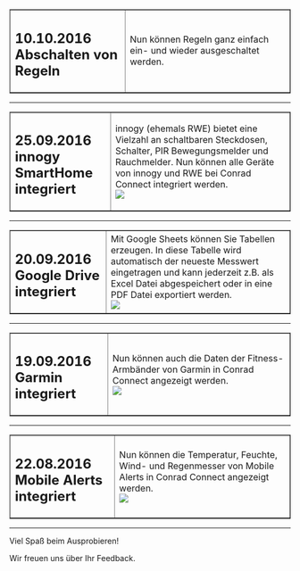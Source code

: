 
<table border=1>
<tr>
<td><H2>10.10.2016
<br>Abschalten von Regeln
</td>
<td>Nun können Regeln ganz einfach ein- und wieder ausgeschaltet werden.
<br>
</td>
</tr>
</table>

------------------------------------------------------

<table border=1>
<tr>
<td><H2>25.09.2016
<br>innogy SmartHome integriert
</td>
<td>innogy (ehemals RWE) bietet eine Vielzahl an schaltbaren Steckdosen, Schalter, PIR Bewegungsmelder und Rauchmelder. Nun können alle Geräte von innogy und RWE bei Conrad Connect integriert werden.
<br>
<img src="https://static.waylay.io/banners/innogy-product.jpg" border="0">
</td>
</tr>
</table>

------------------------------------------------------

<table border=1>
<tr>
<td><H2 valign=top>20.09.2016
<br>Google Drive integriert
</td>
<td>Mit Google Sheets können Sie Tabellen erzeugen. In diese Tabelle wird automatisch der neueste Messwert eingetragen und kann jederzeit z.B. als Excel Datei abgespeichert oder in eine PDF Datei exportiert werden.
<br>
<img src="https://static.waylay.io/banners/google-drive-intro.png" border="0">
</td>
</tr>
</table>

------------------------------------------------------

<table border=1>
<tr>
<td><H2 valign=top>19.09.2016
<br>Garmin integriert
</td>
<td>Nun können auch die Daten der Fitness- Armbänder von Garmin in Conrad Connect angezeigt werden. 
<br>
<img src="https://static.waylay.io/banners/garmin-intro.png" border="0">
</td>
</tr>
</table>

------------------------------------------------------

<table border=1>
<tr>
<td><H2 valign=top>22.08.2016
<br>Mobile Alerts integriert
</td>
<td>Nun können die Temperatur, Feuchte, Wind- und Regenmesser von Mobile Alerts in Conrad Connect angezeigt werden. 
<br>
<img src="https://static.waylay.io/providers/mobile-alerts/mobile_alerts.jpg" border="0">
</td>
</tr>
</table>

------------------------------------------------------

Viel Spaß beim Ausprobieren!

Wir freuen uns über Ihr Feedback.
